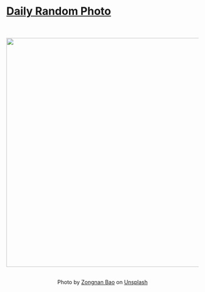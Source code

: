 # [Daily Random Photo](https://www.dailyrandomphoto.com/)

<div align="center">
  <br>
  <br>
  <a href="https://www.dailyrandomphoto.com/p/2021/2021-07-16/"><img src="https://images.unsplash.com/photo-1624215830907-29fb7bf52127?crop=entropy&cs=tinysrgb&fit=max&fm=jpg&ixid=Mnw3NzUwOHwwfDF8cmFuZG9tfHx8fHx8fHx8MTYyNjM5NDUxMw&ixlib=rb-1.2.1&q=80&w=1080" width="600px"></a>
  <br>
  <br>
  <p class="has-text-grey">Photo by <a href="https://unsplash.com/@nick19981122?utm_source=Daily%20Random%20Photo&amp;utm_medium=referral" target="_blank" rel="noopener noreferrer">Zongnan Bao</a> on <a href="https://unsplash.com/photos/oBc3b03LbyU?utm_source=Daily%20Random%20Photo&amp;utm_medium=referral" target="_blank" rel="noopener noreferrer">Unsplash</a></p>
</div>
